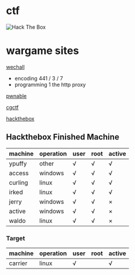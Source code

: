 # ctf

<img src="https://www.hackthebox.eu/badge/image/70294" alt="Hack The Box">

# wargame sites
[wechall](http://www.wechall.net)
* encoding              441 / 3 / 7
* programming 1         the http proxy

[pwnable](http://www.pwnable.kr)


[cgctf](https://cgctf.nuptsast.com/challenges)


[hackthebox](https://www.hackthebox.eu)

## Hackthebox Finished Machine
| machine | operation | user | root | active |
|---------|-----------|------|------|--------|
| ypuffy  | other     | √    | √    | √      |
| access  | windows   | √    | √    | √      |
| curling | linux     | √    | √    | √      |
| irked   | linux     | √    | √    | √      |
| jerry   | windows   | √    | √    | ×      |
| active  | windows   | √    | √    | ×      |
| waldo   | linux     | √    | √    | ×      |

### Target
| machine | operation | user | root | active |
|---------|-----------|------|------|--------|
| carrier | linux     | √    |      | √      |